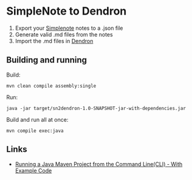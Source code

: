# SimpleNote to Dendron

1. Export your [Simplenote](https://simplenote.com/) notes to a .json file
2. Generate valid .md files from the notes
3. Import the .md files in [Dendron](https://www.dendron.so/)

## Building and running

Build:

    mvn clean compile assembly:single 

Run:

    java -jar target/sn2dendron-1.0-SNAPSHOT-jar-with-dependencies.jar

Build and run all at once:

    mvn compile exec:java

## Links

- [Running a Java Maven Project from the Command Line(CLI) - With Example Code](https://www.sohamkamani.com/java/cli-app-with-maven/)
